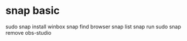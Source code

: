 # snap basic
sudo snap install winbox
snap find browser
snap list
snap run 
sudo snap remove obs-studio